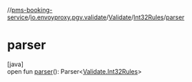 //[pms-booking-service](../../../../index.md)/[io.envoyproxy.pgv.validate](../../index.md)/[Validate](../index.md)/[Int32Rules](index.md)/[parser](parser.md)

# parser

[java]\
open fun [parser](parser.md)(): Parser&lt;[Validate.Int32Rules](index.md)&gt;